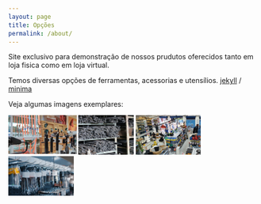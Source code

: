 ```yaml
---
layout: page
title: Opções
permalink: /about/
---
```


Site exclusivo para demonstração de nossos prudutos oferecidos tanto em loja fisica como em loja virtual. 

Temos diversas opções de ferramentas, acessorias e utensílios.
[jekyll][jekyll-organization] /
[minima](https://github.com/jekyll/minima)

Veja algumas imagens exemplares:


<img src="assets/seguranca.png" wigth="80px" height="80px"/>   
<img src="assets/ferramentas.png" wigth="80px" height="80px"/> 
<img src="assets/loja.png" wigth="80px" height="80px"/>        
<img src="assets/chave.png" wigth="80px" height="80px"/>



[jekyll-organization]: https://github.com/jekyll
